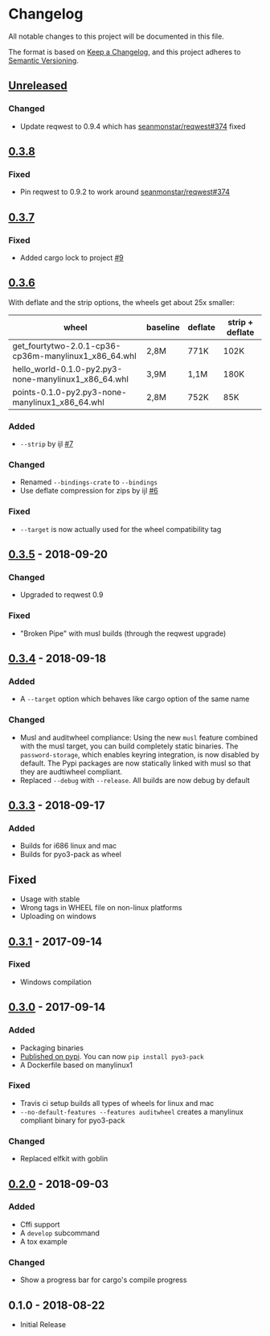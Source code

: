 
# Changelog
All notable changes to this project will be documented in this file.

The format is based on [Keep a Changelog](https://keepachangelog.com/en/1.0.0/),
and this project adheres to [Semantic Versioning](https://semver.org/spec/v2.0.0.html).

## [Unreleased]

### Changed

 * Update reqwest to 0.9.4 which has [seanmonstar/reqwest#374](https://github.com/seanmonstar/reqwest/issues/374) fixed

## [0.3.8]

### Fixed

 * Pin reqwest to 0.9.2 to work around [seanmonstar/reqwest#374](https://github.com/seanmonstar/reqwest/issues/374)

## [0.3.7]

### Fixed

 * Added cargo lock to project [#9](https://github.com/PyO3/pyo3-pack/issues/9)

## [0.3.6]

With deflate and the strip options, the wheels get about 25x smaller:

wheel | baseline | deflate | strip + deflate
-|-|-|-
get_fourtytwo-2.0.1-cp36-cp36m-manylinux1_x86_64.whl | 2,8M | 771K | 102K
hello_world-0.1.0-py2.py3-none-manylinux1_x86_64.whl | 3,9M | 1,1M | 180K
points-0.1.0-py2.py3-none-manylinux1_x86_64.whl | 2,8M | 752K | 85K

### Added

 * `--strip` by ijl [#7](https://github.com/PyO3/pyo3-pack/pull/7)

### Changed

 * Renamed `--bindings-crate` to `--bindings`
 * Use deflate compression for zips by ijl [#6](https://github.com/PyO3/pyo3-pack/pull/6)

### Fixed

 * `--target` is now actually used for the wheel compatibility tag

## [0.3.5] - 2018-09-20

### Changed

 * Upgraded to reqwest 0.9

### Fixed

 * "Broken Pipe" with musl builds (through the reqwest upgrade)

## [0.3.4] - 2018-09-18

### Added

 * A `--target` option which behaves like cargo option of the same name

### Changed

 * Musl and auditwheel compliance: Using the new `musl` feature combined with the musl target, you can build completely static binaries. The `password-storage`, which enables keyring integration, is now disabled by default. The Pypi packages are now statically linked with musl so that they are audtiwheel compliant.
 * Replaced `--debug` with `--release`. All builds are now debug by default

## [0.3.3] - 2018-09-17

### Added

 * Builds for i686 linux and mac
 * Builds for pyo3-pack as wheel

## Fixed

 * Usage with stable
 * Wrong tags in WHEEL file on non-linux platforms
 * Uploading on windows

## [0.3.1] - 2017-09-14

### Fixed

 * Windows compilation

## [0.3.0] - 2017-09-14

### Added

 * Packaging binaries
 * [Published on pypi](https://pypi.org/project/pyo3-pack/). You can now `pip install pyo3-pack`
 * A Dockerfile based on manylinux1

### Fixed

 * Travis ci setup builds all types of wheels for linux and mac
 * `--no-default-features --features auditwheel` creates a manylinux compliant binary for pyo3-pack

### Changed

 * Replaced elfkit with goblin

## [0.2.0] - 2018-09-03

### Added

 * Cffi support
 * A `develop` subcommand
 * A tox example

### Changed

 * Show a progress bar for cargo's compile progress

## 0.1.0 - 2018-08-22

 * Initial Release

[Unreleased]: https://github.com/pyo3/pyo3-pack/compare/v0.3.8...HEAD
[0.3.8]: https://github.com/pyo3/pyo3-pack/compare/v0.3.7...v0.3.8
[0.3.7]: https://github.com/pyo3/pyo3-pack/compare/v0.3.6...v0.3.7
[0.3.6]: https://github.com/pyo3/pyo3-pack/compare/v0.3.5...v0.3.5
[0.3.5]: https://github.com/pyo3/pyo3-pack/compare/v0.3.4...v0.3.5
[0.3.4]: https://github.com/pyo3/pyo3-pack/compare/v0.3.3...v0.3.4
[0.3.3]: https://github.com/pyo3/pyo3-pack/compare/v0.3.1...v0.3.3
[0.3.1]: https://github.com/pyo3/pyo3-pack/compare/v0.3.0...v0.3.1
[0.3.0]: https://github.com/pyo3/pyo3-pack/compare/v0.2.0...v0.3.0
[0.2.0]: https://github.com/pyo3/pyo3-pack/compare/v0.1.0...v0.2.0
